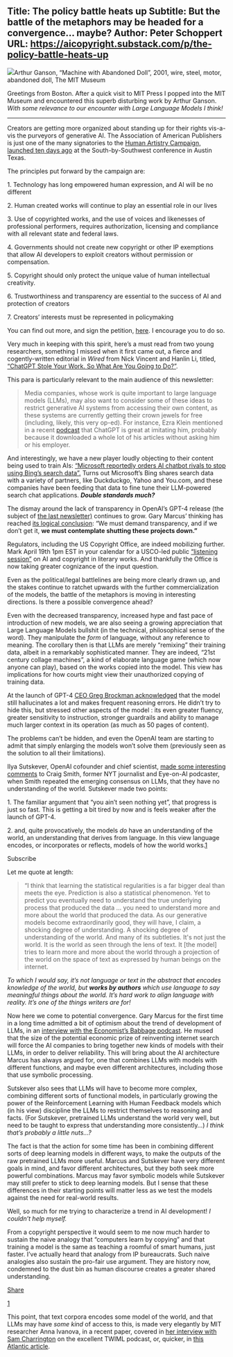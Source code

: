 Title: The policy battle heats up
Subtitle: But the battle of the metaphors may be headed for a convergence... maybe?
Author: Peter Schoppert
URL: https://aicopyright.substack.com/p/the-policy-battle-heats-up
---
[![](https://substackcdn.com/image/fetch/w_1456,c_limit,f_auto,q_auto:good,fl_progressive:steep/https%3A%2F%2Fsubstack-post-media.s3.amazonaws.com%2Fpublic%2Fimages%2Fc9e0dfd6-b516-4672-a72c-2aa06e024ca9_800x1067.jpeg)](https://substackcdn.com/image/fetch/f_auto,q_auto:good,fl_progressive:steep/https%3A%2F%2Fsubstack-post-media.s3.amazonaws.com%2Fpublic%2Fimages%2Fc9e0dfd6-b516-4672-a72c-2aa06e024ca9_800x1067.jpeg)Arthur Ganson, “Machine with Abandoned Doll”, 2001, wire, steel, motor, abandoned doll, The MIT Museum

Greetings from Boston. After a quick visit to MIT Press I popped into the MIT Museum and encountered this superb disturbing work by Arthur Ganson. _With some relevance to our encounter with Large Language Models I think!_

* * *

Creators are getting more organized about standing up for their rights vis-a-vis the purveyors of generative AI. The Association of American Publishers is just one of the many signatories to the [Human Artistry Campaign,](https://www.humanartistrycampaign.com/) [launched ten days ago](https://www.riaa.com/human-artistry-campaign-launches-announces-ai-principles/) at the South-by-Southwest conference in Austin Texas. 

The principles put forward by the campaign are:

1\. Technology has long empowered human expression, and AI will be no different

2\. Human created works will continue to play an essential role in our lives 

3\. Use of copyrighted works, and the use of voices and likenesses of professional performers, requires authorization, licensing and compliance with all relevant state and federal laws.

4\. Governments should not create new copyright or other IP exemptions that allow AI developers to exploit creators without permission or compensation.

5\. Copyright should only protect the unique value of human intellectual creativity. 

6\. Trustworthiness and transparency are essential to the success of AI and protection of creators 

7\. Creators’ interests must be represented in policymaking 

You can find out more, and sign the petition, [here](https://www.humanartistrycampaign.com/). I encourage you to do so. 

Very much in keeping with this spirit, here’s a must read from two young researchers, something I missed when it first came out, a fierce and cogently-written editorial in _Wired_ from Nick Vincent and Hanlin Li, titled, [“ChatGPT Stole Your Work. So What Are You Going to Do?”](https://www.wired.com/story/chatgpt-generative-artificial-intelligence-regulation/).

This para is particularly relevant to the main audience of this newsletter:

> Media companies, whose work is quite important to large language models (LLMs), may also want to consider some of these ideas to restrict generative AI systems from accessing their own content, as these systems are currently getting their crown jewels for free (including, likely, this very op-ed). For instance, Ezra Klein mentioned in a recent [podcast](https://www.nytimes.com/2023/01/06/podcasts/transcript-ezra-klein-interviews-gary-marcus.html) that ChatGPT is great at imitating him, probably because it downloaded a whole lot of his articles without asking him or his employer.

And interestingly, we have a new player loudly objecting to their content being used to train AIs: [“Microsoft reportedly orders AI chatbot rivals to stop using Bing’s search data”.](https://www.theverge.com/2023/3/25/23656336/microsoft-chatbot-rivals-stop-using-bing-search-index) Turns out Microsoft’s Bing shares search data with a variety of partners, like Duckduckgo, Yahoo and You.com, and these companies have been feeding that data to fine tune their LLM-powered search chat applications. _**Double standards much?**_

The dismay around the lack of transparency in OpenAI’s GPT-4 release (the subject of [the last newsletter)](https://aicopyright.substack.com/p/i-remember-the-good-old-days-of-obfuscated) continues to grow. Gary Marcus’ thinking has reached [its logical conclusion](https://garymarcus.substack.com/p/the-sparks-of-agi-or-the-end-of-Science): “We must demand transparency, and if we don’t get it, **we must contemplate shutting these projects down.”**

Regulators, including the US Copyright Office, are indeed mobilizing further. Mark April 19th 1pm EST in your calendar for a USCO-led public [“listening session”](https://copyright.gov/newsnet/2023/1004.html) on AI and copyright in literary works. And thankfully the Office is now taking greater cognizance of the input question.

Even as the political/legal battlelines are being more clearly drawn up, and the stakes continue to ratchet upwards with the further commercialization of the models, the battle of the metaphors is moving in interesting directions. Is there a possible convergence ahead? 

Even with the decreased transparency, increased hype and fast pace of introduction of new models, we are also seeing a growing appreciation that Large Language Models bullshit (in the technical, philosophical sense of the word). They manipulate the _form_ of language, without any reference to meaning. The corollary then is that LLMs are merely “remixing” their training data, albeit in a remarkably sophisticated manner. They are indeed, “21st century collage machines”, a kind of elaborate language game (which now anyone can play), based on the works copied into the model. This view has implications for how courts might view their unauthorized copying of training data. 

At the launch of GPT-4 [CEO Greg Brockman acknowledged](https://techcrunch.com/2023/03/15/interview-with-openais-greg-brockman-gpt-4-isnt-perfect-but-neither-are-you/) that the model still hallucinates a lot and makes frequent reasoning errors. He didn’t try to hide this, but stressed other aspects of the model : its even greater fluency, greater sensitivity to instruction, stronger guardrails and ability to manage much larger context in its operation (as much as 50 pages of content). 

The problems can’t be hidden, and even the OpenAI team are starting to admit that simply enlarging the models won’t solve them (previously seen as the solution to all their limitations).

Ilya Sutskever, OpenAI cofounder and chief scientist, [made some interesting comments](https://www.eye-on.ai/) to Craig Smith, former NYT journalist and Eye-on-AI podcaster, when Smith repeated the emerging consensus on LLMs, that they have no understanding of the world. Sutskever made two points:

1\. The familiar argument that “you ain’t seen nothing yet”, that progress is just so fast. This is getting a bit tired by now and is feels weaker after the launch of GPT-4.

2\. and, quite provocatively, the models _do_ have an understanding of the world, an understanding that derives from language. In this view language encodes, or incorporates or reflects, models of how the world works.[1](https://aicopyright.substack.com/p/the-policy-battle-heats-up#footnote-1-111087593)

Subscribe

Let me quote at length:

> “I think that learning the statistical regularities is a far bigger deal than meets the eye. Prediction is also a statistical phenomenon. Yet to predict you eventually need to understand the true underlying process that produced the data … you need to understand more and more about the world that produced the data. As our generative models become extraordinarily good, they will have, I claim, a shocking degree of understanding. A shocking degree of understanding of the world. And many of its subtleties. It's not just the world. It is the world as seen through the lens of text. It [the model] tries to learn more and more about the world through a projection of the world on the space of text as expressed by human beings on the internet.

 _To which I would say, it’s not language or text in the abstract that encodes knowledge of the world, but **works by authors** which use language to say meaningful things about the world. It’s hard work to align language with reality. It’s one of the things writers are for!_

Now here we come to potential convergence. Gary Marcus for the first time in a long time admitted a bit of optimism about the trend of development of LLMs, in an [interview with the Economist’s Babbage podcast](https://shows.acast.com/theeconomistbabbage/episodes/is-gpt-4-the-dawn-of-true-artificial-intelligence). He mused that the size of the potential economic prize of reinventing internet search will force the AI companies to bring together new kinds of models with their LLMs, in order to deliver reliability. This will bring about the AI architecture Marcus has always argued for, one that combines LLMs with models with different functions, and maybe even different architectures, including those that use symbolic processing. 

Sutskever also sees that LLMs will have to become more complex, combining different sorts of functional models, in particularly growing the power of the Reinforcement Learning with Human Feedback models which (in his view) discipline the LLMs to restrict themselves to reasoning and facts. (For Sutskever, pretrained LLMs understand the world very well, but need to be taught to express that understanding more consistently…) _I think that’s probably a little nuts…?_

The fact is that the action for some time has been in combining different sorts of deep learning models in different ways, to make the outputs of the raw pretrained LLMs more useful. Marcus and Sutskever have very different goals in mind, and favor different architectures, but they both seek more powerful combinations. Marcus may favor symbolic models while Sutskever may still prefer to stick to deep learning models. But I sense that these differences in their starting points will matter less as we test the models against the need for real-world results.

Well, so much for me trying to characterize a trend in AI development! _I couldn’t help myself._

From a copyright perspective it would seem to me now much harder to sustain the naive analogy that “computers learn by copying” and that training a model is the same as teaching a roomful of smart humans, just faster. I’ve actually heard that analogy from IP bureaucrats. Such naive analogies also sustain the pro-fair use argument. They are history now, condemned to the dust bin as human discourse creates a greater shared understanding.

[Share](https://aicopyright.substack.com/p/the-policy-battle-heats-up?utm_source=substack&utm_medium=email&utm_content=share&action=share)

[1](https://aicopyright.substack.com/p/the-policy-battle-heats-up#footnote-anchor-1-111087593)

This point, that text corpora encodes some model of the world, and that LLMs may have _some kind_ of access to this, is made very elegantly by MIT researcher Anna Ivanova, in a recent paper, covered in [her interview with Sam Charrington](https://twimlai.com/podcast/twimlai/does-chatgpt-think-a-cognitive-neuroscience-perspective) on the excellent TWIML podcast, or, quicker, in [this Atlantic article](https://www.theatlantic.com/technology/archive/2023/01/chatgpt-ai-language-human-computer-grammar-logic/672902/). 
